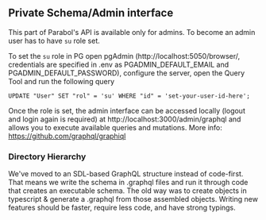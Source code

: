 ## Private Schema/Admin interface

This part of Parabol's API is available only for admins. To become an admin user has to have `su` role set.

To set the `su` role in PG open pgAdmin (http://localhost:5050/browser/, credentials are specified in .env as PGADMIN_DEFAULT_EMAIL and PGADMIN_DEFAULT_PASSWORD), configure the server, open the Query Tool and run the following query
```
UPDATE "User" SET "rol" = 'su' WHERE "id" = 'set-your-user-id-here';
```

Once the role is set, the admin interface can be accessed locally (logout and login again is required) at http://localhost:3000/admin/graphql and allows you to execute available queries and mutations.
More info: https://github.com/graphql/graphiql

### Directory Hierarchy

We've moved to an SDL-based GraphQL structure instead of code-first.
That means we write the schema in .graphql files and run it through code that creates an executable schema.
The old way was to create objects in typescript & generate a .graphql from those assembled objects.
Writing new features should be faster, require less code, and have strong typings.

